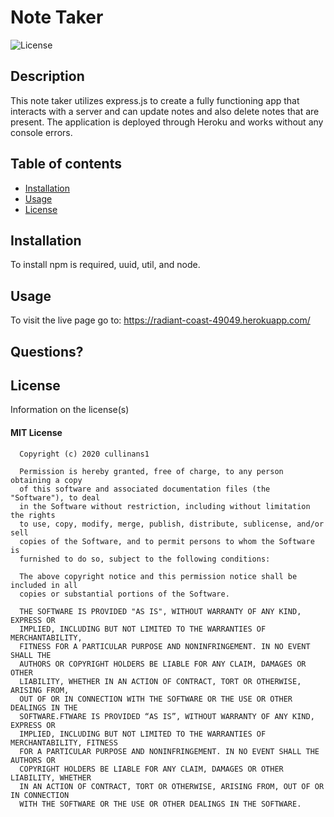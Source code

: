# Note Taker
  
  
  ![License](https://img.shields.io/badge/license-mit-informational.svg)
  

  ## Description
  
  This note taker utilizes express.js to create a fully functioning app that interacts with a server and can update notes and also delete notes that are present. The application is deployed through Heroku and works without any console errors.

  ## Table of contents

  * [Installation](#installation)
  * [Usage](#usage)
  * [License](#license)

  ## Installation

  To install npm is required, uuid, util, and node. 

  ## Usage 

  To visit the live page go to: https://radiant-coast-49049.herokuapp.com/

  ## Questions?

 

  ## License

  Information on the license(s)

  
  #### MIT License

      Copyright (c) 2020 cullinans1

      Permission is hereby granted, free of charge, to any person obtaining a copy
      of this software and associated documentation files (the "Software"), to deal
      in the Software without restriction, including without limitation the rights
      to use, copy, modify, merge, publish, distribute, sublicense, and/or sell
      copies of the Software, and to permit persons to whom the Software is
      furnished to do so, subject to the following conditions:

      The above copyright notice and this permission notice shall be included in all
      copies or substantial portions of the Software.

      THE SOFTWARE IS PROVIDED "AS IS", WITHOUT WARRANTY OF ANY KIND, EXPRESS OR
      IMPLIED, INCLUDING BUT NOT LIMITED TO THE WARRANTIES OF MERCHANTABILITY,
      FITNESS FOR A PARTICULAR PURPOSE AND NONINFRINGEMENT. IN NO EVENT SHALL THE
      AUTHORS OR COPYRIGHT HOLDERS BE LIABLE FOR ANY CLAIM, DAMAGES OR OTHER
      LIABILITY, WHETHER IN AN ACTION OF CONTRACT, TORT OR OTHERWISE, ARISING FROM,
      OUT OF OR IN CONNECTION WITH THE SOFTWARE OR THE USE OR OTHER DEALINGS IN THE
      SOFTWARE.FTWARE IS PROVIDED “AS IS”, WITHOUT WARRANTY OF ANY KIND, EXPRESS OR 
      IMPLIED, INCLUDING BUT NOT LIMITED TO THE WARRANTIES OF MERCHANTABILITY, FITNESS 
      FOR A PARTICULAR PURPOSE AND NONINFRINGEMENT. IN NO EVENT SHALL THE AUTHORS OR 
      COPYRIGHT HOLDERS BE LIABLE FOR ANY CLAIM, DAMAGES OR OTHER LIABILITY, WHETHER 
      IN AN ACTION OF CONTRACT, TORT OR OTHERWISE, ARISING FROM, OUT OF OR IN CONNECTION 
      WITH THE SOFTWARE OR THE USE OR OTHER DEALINGS IN THE SOFTWARE.
      

  